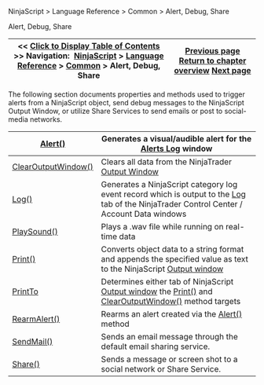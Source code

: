 ﻿
NinjaScript \> Language Reference \> Common \> Alert, Debug, Share

Alert, Debug, Share

| \<\< [Click to Display Table of Contents](alert__debugging_and_sharing.md) \>\> **Navigation:**     [NinjaScript](ninjascript.md) \> [Language Reference](language_reference_wip.md) \> [Common](common.md) \> Alert, Debug, Share | [Previous page](currentbars.md) [Return to chapter overview](common.md) [Next page](alert.md) |
| --- | --- |
The following section documents properties and methods used to trigger alerts from a NinjaScript object, send debug messages to the NinjaScript Output Window, or utilize Share Services to send emails or post to social\-media networks. 
 

| [Alert()](alert.md) | Generates a visual/audible alert for the [Alerts Log](alerts_log.md) window |
| --- | --- |
| [ClearOutputWindow()](clearoutputwindow.md) | Clears all data from the NinjaTrader [Output Window](output.md) |
| [Log()](log.md) | Generates a NinjaScript category log event record which is output to the [Log](log_tab2.md) tab of the NinjaTrader Control Center / Account Data windows |
| [PlaySound()](playsound.md) | Plays a .wav file while running on real\-time data |
| [Print()](print.md) | Converts object data to a string format and appends the specified value as text to the NinjaScript [Output window](output.md) |
| [PrintTo](printto.md) | Determines either tab of NinjaScript [Output window](output.md) the [Print()](print.md) and [ClearOutputWindow()](clearoutputwindow.md) method targets |
| [RearmAlert()](rearmalert.md) | Rearms an alert created via the [Alert()](alert.md) method |
| [SendMail()](sendmail.md) | Sends an email message through the default email sharing service. |
| [Share()](share.md) | Sends a message or screen shot to a social network or Share Service. |
